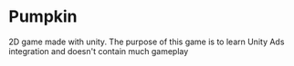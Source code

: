 # Pumpkin
 2D game made with unity. The purpose of this game is to learn Unity Ads integration and doesn't contain much gameplay
